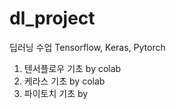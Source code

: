 # dl_project
딥러닝 수업
Tensorflow, Keras, Pytorch
1) 텐서플로우 기초 by colab
2) 케라스 기초 by colab
3) 파이토치 기초 by 
